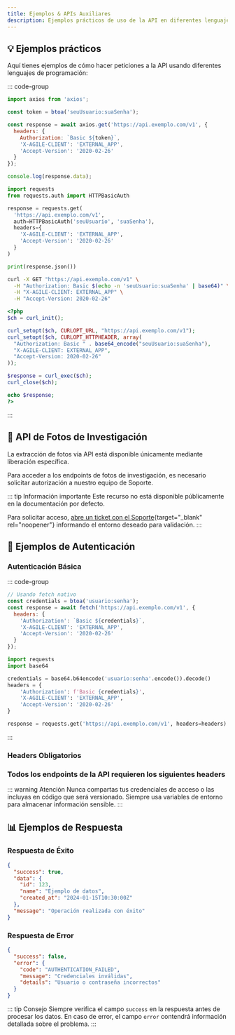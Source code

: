 ```yaml
---
title: Ejemplos & APIs Auxiliares
description: Ejemplos prácticos de uso de la API en diferentes lenguajes de programación.
---
```


## 💡 Ejemplos prácticos

Aquí tienes ejemplos de cómo hacer peticiones a la API usando diferentes lenguajes de programación:

::: code-group

```javascript [JavaScript (axios)]
import axios from 'axios';

const token = btoa('seuUsuario:suaSenha');

const response = await axios.get('https://api.exemplo.com/v1', {
  headers: {
    Authorization: `Basic ${token}`,
    'X-AGILE-CLIENT': 'EXTERNAL_APP',
    'Accept-Version': '2020-02-26'
  }
});

console.log(response.data);
```

```python [Python (requests)]
import requests
from requests.auth import HTTPBasicAuth

response = requests.get(
  'https://api.exemplo.com/v1',
  auth=HTTPBasicAuth('seuUsuario', 'suaSenha'),
  headers={
    'X-AGILE-CLIENT': 'EXTERNAL_APP',
    'Accept-Version': '2020-02-26'
  }
)

print(response.json())
```

```bash [cURL]
curl -X GET "https://api.exemplo.com/v1" \
  -H "Authorization: Basic $(echo -n 'seuUsuario:suaSenha' | base64)" \
  -H "X-AGILE-CLIENT: EXTERNAL_APP" \
  -H "Accept-Version: 2020-02-26"
```

```php [PHP]
<?php
$ch = curl_init();

curl_setopt($ch, CURLOPT_URL, "https://api.exemplo.com/v1");
curl_setopt($ch, CURLOPT_HTTPHEADER, array(
  "Authorization: Basic " . base64_encode("seuUsuario:suaSenha"),
  "X-AGILE-CLIENT: EXTERNAL_APP",
  "Accept-Version: 2020-02-26"
));

$response = curl_exec($ch);
curl_close($ch);

echo $response;
?>
```

:::

## 📸 API de Fotos de Investigación

La extracción de fotos vía API está disponible únicamente mediante liberación específica.

Para acceder a los endpoints de fotos de investigación, es necesario solicitar autorización a nuestro equipo de Soporte.

::: tip Información importante
Este recurso no está disponible públicamente en la documentación por defecto.

Para solicitar acceso, [abre un ticket con el Soporte](https://help.exemplo.com/support/requests/new){target="_blank" rel="noopener"} informando el entorno deseado para validación.
:::

## 🔧 Ejemplos de Autenticación

### Autenticación Básica

::: code-group

```javascript [JavaScript]
// Usando fetch nativo
const credentials = btoa('usuario:senha');
const response = await fetch('https://api.exemplo.com/v1', {
  headers: {
    'Authorization': `Basic ${credentials}`,
    'X-AGILE-CLIENT': 'EXTERNAL_APP',
    'Accept-Version': '2020-02-26'
  }
});
```

```python [Python]
import requests
import base64

credentials = base64.b64encode('usuario:senha'.encode()).decode()
headers = {
    'Authorization': f'Basic {credentials}',
    'X-AGILE-CLIENT': 'EXTERNAL_APP',
    'Accept-Version': '2020-02-26'
}

response = requests.get('https://api.exemplo.com/v1', headers=headers)
```

:::

### Headers Obligatorios

<script setup>

const headersTable = [
  {
    key: 'Authorization',
    description: '<code>Basic &lt;token&gt;</code> — Token de autenticación en Base64',
    color: 'blue'
  },
  {
    key: 'X-AGILE-CLIENT',
    description: '<code>EXTERNAL_APP</code> — Identificador del cliente',
    color: 'purple'
  },
  {
    key: 'Accept-Version',
    description: '<code>2020-02-26</code> — Versión de la API',
    color: 'red'
  }
]
</script>

### Todos los endpoints de la API requieren los siguientes headers

<ApiCard
  title="request.headers"
  :items="headersTable"
/>

::: warning Atención
Nunca compartas tus credenciales de acceso o las incluyas en código que será versionado.
Siempre usa variables de entorno para almacenar información sensible.
:::

## 📊 Ejemplos de Respuesta

### Respuesta de Éxito

```json
{
  "success": true,
  "data": {
    "id": 123,
    "name": "Ejemplo de datos",
    "created_at": "2024-01-15T10:30:00Z"
  },
  "message": "Operación realizada con éxito"
}
```

### Respuesta de Error

```json
{
  "success": false,
  "error": {
    "code": "AUTHENTICATION_FAILED",
    "message": "Credenciales inválidas",
    "details": "Usuario o contraseña incorrectos"
  }
}
```

::: tip Consejo
Siempre verifica el campo `success` en la respuesta antes de procesar los datos.
En caso de error, el campo `error` contendrá información detallada sobre el problema.
:::
